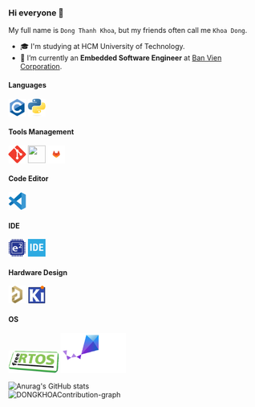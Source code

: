 ### Hi everyone 👋

My full name is `Dong Thanh Khoa`, but my friends often call me `Khoa Dong`.

- 🎓 I'm studying at HCM University of Technology.
- 🌱 I’m currently an **Embedded Software Engineer** at [Ban Vien Corporation](https://banvien.com).

<h4 align="left">Languages</h4>
<p><a target="_blank" rel="noreferrer"> 
<img src="./Icons/c-original.svg"                           width="35" height="35"/>
<img src="./Icons/python.svg"                               width="35" height="35"/></a></p>

<h4 align="left">Tools Management</h4>
<p><a target="_blank" rel="noreferrer">
<img src="./Icons/git-scm-icon.svg"                         width="35" height="35"/> 
<img src="./Icons/Github.ico"                               width="35" height="35"/>
<img src="./Icons/gitlab.svg"                               width="35" height="35"/></a></p>

<h4 align="left">Code Editor</h4>
<p><a target="_blank" rel="noreferrer">
<img src="./Icons/code.png"                                 width="35" height="35"/></a></p>

<h4 align="left">IDE</h4>
<p><a target="_blank" rel="noreferrer">
<img src="./Icons/e2studtio.png"                            width="35" height="35"/>
<img src="./Icons/stm32cube.png"                            width="35" height="35"/></a></p>

<h4 align="left">Hardware Design</h4>
<p><a target="_blank" rel="noreferrer">
<img src="./Icons/altium_designer.png"                      width="35" height="35"/>
<img src="./Icons/kicad.png"                                width="35" height="35"/></a></p>

<h4 align="left">OS</h4>
<p><a target="_blank" rel="noreferrer">
<img src="./Icons/free_rtos.png"                            width="100" height="45"/>
<img src="./Icons/zephyr_logo_r_color_negative_big.svg"     width="130" height="80"/><a></p>

![Anurag's GitHub stats](https://github-readme-stats.vercel.app/api?username=DONGKHOA&show_icons=true&theme=transparent&custom_title=MyStats&rank_icon=github&hide_border=true&icon_color=FFFFFF&title_color=FFFFFF&ring_color=FFFFFF&text_color=1488D8&card_width=500)<br><img src="https://github-readme-activity-graph.vercel.app/graph?username=DONGKHOA&bg_color=0e1118&hide_border=true&custom_title=DONGKHOA's%20Contribution%20Graph&area=true&area_color=1488D8&title_color=1488D8&line=1488D8&point=1488D8&theme=high-contrast" width="650" alt="DONGKHOAContribution-graph" title="DONGKHOA's Contribution Graph">
